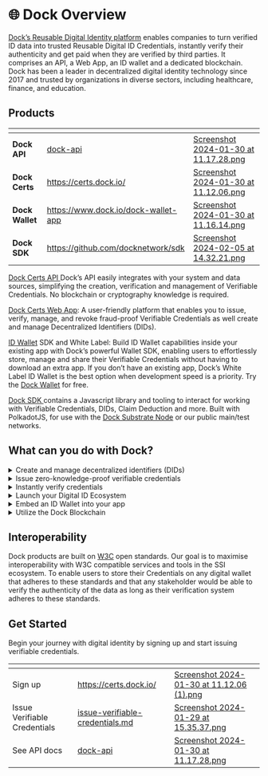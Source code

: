 # 🌐 Dock Overview

[Dock’s Reusable Digital Identity platform](https://www.dock.io/) enables companies to turn verified ID data into trusted Reusable Digital ID Credentials, instantly verify their authenticity and get paid when they are verified by third parties. It comprises an API, a Web App, an ID wallet and a dedicated blockchain. Dock has been a leader in decentralized digital identity technology since 2017 and trusted by organizations in diverse sectors, including healthcare, finance, and education.

## Products

<table data-card-size="large" data-view="cards"><thead><tr><th></th><th data-hidden data-card-target data-type="content-ref"></th><th data-hidden data-card-cover data-type="files"></th></tr></thead><tbody><tr><td><strong>Dock API</strong></td><td><a href="developer-documentation/dock-api/">dock-api</a></td><td><a href=".gitbook/assets/Screenshot 2024-01-30 at 11.17.28.png">Screenshot 2024-01-30 at 11.17.28.png</a></td></tr><tr><td><strong>Dock</strong> <strong>Certs</strong></td><td><a href="https://certs.dock.io/">https://certs.dock.io/</a></td><td><a href=".gitbook/assets/Screenshot 2024-01-30 at 11.12.06.png">Screenshot 2024-01-30 at 11.12.06.png</a></td></tr><tr><td><strong>Dock Wallet</strong></td><td><a href="https://www.dock.io/dock-wallet-app">https://www.dock.io/dock-wallet-app</a></td><td><a href=".gitbook/assets/Screenshot 2024-01-30 at 11.16.14.png">Screenshot 2024-01-30 at 11.16.14.png</a></td></tr><tr><td><strong>Dock SDK</strong></td><td><a href="https://github.com/docknetwork/sdk">https://github.com/docknetwork/sdk</a></td><td><a href=".gitbook/assets/Screenshot 2024-02-05 at 14.32.21.png">Screenshot 2024-02-05 at 14.32.21.png</a></td></tr></tbody></table>

[Dock ​Certs API ](developer-documentation/dock-api/)Dock’s API easily integrates with your system and data sources, simplifying the creation, verification and management of Verifiable Credentials. No blockchain or cryptography knowledge is required.

[Dock Certs Web App](https://certs.dock.io/): A user-friendly platform​ that enables you to issue, verify, manage, and revoke fraud-proof Verifiable Credentials as well create and manage Decentralized Identifiers (DIDs).

[ID Wallet](https://www.dock.io/feature/identity-wallet) SDK and White Label: Build ID Wallet capabilities inside your existing app with Dock’s powerful Wallet SDK, enabling users to effortlessly store, manage and share their Verifiable Credentials without having to download an extra app. If you don’t have an existing app, Dock’s White Label ID Wallet is the best option when development speed is a priority. Try the [Dock Wallet](https://www.dock.io/dock-wallet-app) for free.

[Dock SDK ](https://github.com/docknetwork/sdk)contains a Javascript library and tooling to interact for working with Verifiable Credentials, DIDs, Claim Deduction and more. Built with PolkadotJS, for use with the [Dock Substrate Node](https://github.com/docknetwork/dock-substrate) or our public main/test networks.&#x20;

## **What can you do with Dock?**

<details>

<summary>Create and manage decentralized identifiers (DIDs)</summary>

Create DIDs on the Dock or Polygon Blockchain using `did:dock` or `did:polygonid` methods or a non-registry based DID using the `did:key` method.

</details>

<details>

<summary>Issue zero-knowledge-proof verifiable credentials</summary>

Issue credentials that are reusable, verifiable and secure against fraud. Protect your users privacy and improve your data minimization practices by issuing zero-knowledge-proof credentials.

</details>

<details>

<summary>Instantly verify credentials</summary>

Create Verification Requests and send Verification QR Codes to your users. They’ll scan them with their Digital ID Wallet app and you’ll receive instant confirmation of the credentials’ authenticity.

</details>

<details>

<summary>Launch your Digital ID Ecosystem</summary>

Dock’s user-friendly web dashboard and API allow you to invite and manage trusted issuers and verifiers. Simplify the process of identifying which issuers and verifiers are trustworthy within a particular ecosystem.

</details>

<details>

<summary>Embed an ID Wallet into your app</summary>

Build ID wallet capabilities inside your existing app with Dock’s powerful Wallet SDK. Users can manage and share their Verifiable Credentials without having to download an extra app.

</details>

<details>

<summary>Utilize the Dock Blockchain</summary>

The Dock blockchain acts as an immutable registry of all credential issuers. This ensures that Verifiable Credentials are always available for verification without ever needing to contact the issuers, and the list of trusted issuers and verifiers is reliable and auditable.

</details>

## Interoperability&#x20;

Dock products are  built on [W3C](https://www.w3.org/TR/vc-data-model/) open standards. Our goal is to maximise interoperability with W3C compatible services and tools in the SSI ecosystem. To enable users to store their Credentials on any digital wallet that adheres to these standards and that any stakeholder would be able to verify the authenticity of the data as long as their verification system adheres to these standards.

## Get Started

Begin your journey with digital identity by signing up and start issuing verifiable credentials.

<table data-view="cards"><thead><tr><th></th><th data-hidden data-card-target data-type="content-ref"></th><th data-hidden data-card-cover data-type="files"></th></tr></thead><tbody><tr><td>Sign up </td><td><a href="https://certs.dock.io/">https://certs.dock.io/</a></td><td><a href=".gitbook/assets/Screenshot 2024-01-30 at 11.12.06 (1).png">Screenshot 2024-01-30 at 11.12.06 (1).png</a></td></tr><tr><td>Issue Verifiable Credentials</td><td><a href="dock-certs/issue-verifiable-credentials.md">issue-verifiable-credentials.md</a></td><td><a href=".gitbook/assets/Screenshot 2024-01-29 at 15.35.37.png">Screenshot 2024-01-29 at 15.35.37.png</a></td></tr><tr><td>See API docs</td><td><a href="developer-documentation/dock-api/">dock-api</a></td><td><a href=".gitbook/assets/Screenshot 2024-01-30 at 11.17.28.png">Screenshot 2024-01-30 at 11.17.28.png</a></td></tr></tbody></table>




